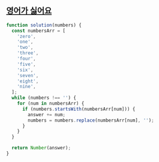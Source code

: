 ## <a href='https://school.programmers.co.kr/learn/courses/30/lessons/120894'>영어가 싫어요</a>

```javascript
function solution(numbers) {
  const numbersArr = [
    'zero',
    'one',
    'two',
    'three',
    'four',
    'five',
    'six',
    'seven',
    'eight',
    'nine',
  ];
  while (numbers !== '') {
    for (num in numbersArr) {
      if (numbers.startsWith(numbersArr[num])) {
        answer += num;
        numbers = numbers.replace(numbersArr[num], '');
      }
    }
  }

  return Number(answer);
}
```
